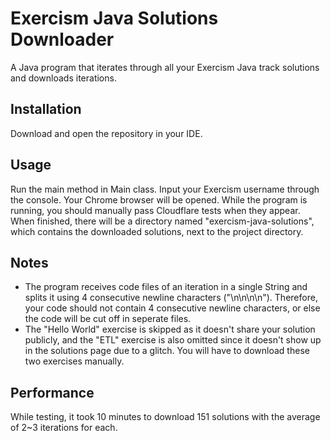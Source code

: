 # Exercism Java Solutions Downloader

A Java program that iterates through all your Exercism Java track solutions and downloads iterations.

## Installation

Download and open the repository in your IDE.

## Usage

Run the main method in Main class. Input your Exercism username through the console. Your Chrome browser will be opened. While the program is running, you should manually pass Cloudflare tests when they appear. When finished, there will be a directory named "exercism-java-solutions", which contains the downloaded solutions, next to the project directory.

## Notes

- The program receives code files of an iteration in a single String and splits it using 4 consecutive newline characters ("\n\n\n\n"). Therefore, your code should not contain 4 consecutive newline characters, or else the code will be cut off in seperate files.
- The "Hello World" exercise is skipped as it doesn't share your solution publicly, and the "ETL" exercise is also omitted since it doesn't show up in the solutions page due to a glitch. You will have to download these two exercises manually.

## Performance

While testing, it took 10 minutes to download 151 solutions with the average of 2~3 iterations for each.
